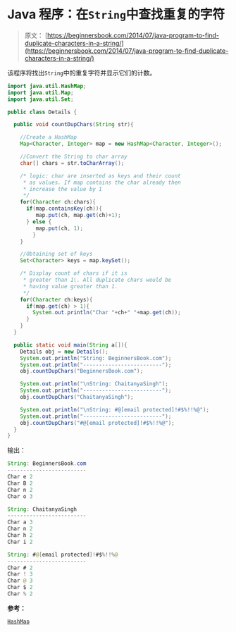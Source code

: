 # Java 程序：在`String`中查找重复的字符

> 原文： [https://beginnersbook.com/2014/07/java-program-to-find-duplicate-characters-in-a-string/](https://beginnersbook.com/2014/07/java-program-to-find-duplicate-characters-in-a-string/)

该程序将找出`String`中的重复字符并显示它们的计数。

```java
import java.util.HashMap;
import java.util.Map;
import java.util.Set;

public class Details {

  public void countDupChars(String str){

    //Create a HashMap 
    Map<Character, Integer> map = new HashMap<Character, Integer>(); 

    //Convert the String to char array
    char[] chars = str.toCharArray();

    /* logic: char are inserted as keys and their count
     * as values. If map contains the char already then
     * increase the value by 1
     */
    for(Character ch:chars){
      if(map.containsKey(ch)){
         map.put(ch, map.get(ch)+1);
      } else {
         map.put(ch, 1);
        }
    }

    //Obtaining set of keys
    Set<Character> keys = map.keySet();

    /* Display count of chars if it is
     * greater than 1\. All duplicate chars would be 
     * having value greater than 1.
     */
    for(Character ch:keys){
      if(map.get(ch) > 1){
        System.out.println("Char "+ch+" "+map.get(ch));
      }
    }
  }

  public static void main(String a[]){
    Details obj = new Details();
    System.out.println("String: BeginnersBook.com");
    System.out.println("-------------------------");
    obj.countDupChars("BeginnersBook.com");

    System.out.println("\nString: ChaitanyaSingh");
    System.out.println("-------------------------");
    obj.countDupChars("ChaitanyaSingh");

    System.out.println("\nString: #@[email protected]!#$%!!%@");
    System.out.println("-------------------------");
    obj.countDupChars("#@[email protected]!#$%!!%@");
  }
}
```

输出：

```java
String: BeginnersBook.com
-------------------------
Char e 2
Char B 2
Char n 2
Char o 3

String: ChaitanyaSingh
-------------------------
Char a 3
Char n 2
Char h 2
Char i 2

String: #@[email protected]!#$%!!%@
-------------------------
Char # 2
Char ! 3
Char @ 3
Char $ 2
Char % 2

```

**参考：**

[`HashMap`](https://beginnersbook.com/2013/12/hashmap-in-java-with-example/ "HashMap in Java with Example")